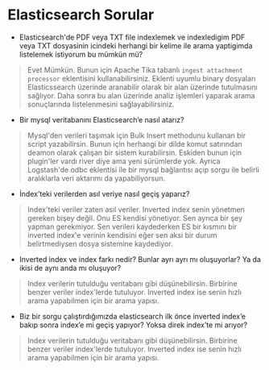 # Elasticsearch Sorular

 - Elasticsearch'de PDF veya TXT file indexlemek ve indexledigim PDF veya TXT dosyasinin icindeki herhangi bir kelime ile 
arama yaptigimda listelemek istiyorum bu mümkün mü?
 > Evet Mümkün. Bunun için Apache Tika tabanlı `ingest attachment processor` eklentisini kullanabilirsiniz. Eklenti uyumlu binary dosyaları Elasticssearch üzerinde aranabilir olarak bir alan üzerinde tutulmasını sağlıyor. Daha sonra bu alan üzerinde analiz işlemleri yaparak arama sonuçlarında listelenmesini sağlayabilirsiniz.
 -	Bir mysql veritabanını Elasticsearch’e nasıl atarız?
 > Mysql'den verileri taşımak için Bulk Insert methodunu kullanan bir script yazabilirsin. Bunun için herhangi bir dilde komut satırından deamon olarak çalışan bir sistem kurabilirsin. Eskiden bunun için plugin'ler vardı river diye ama yeni sürümlerde yok. Ayrıca Logstash'de odbc eklentisi ile bir mysql bağlantısı açıp sorgu ile belirli aralıklarla veri aktarımı da yapabiliyorsun.
 -	İndex’teki verilerden asıl veriye nasıl geçiş yaparız?
 > Index'teki veriler zaten asıl veriler. Inverted index senin yönetmen gereken bişey değil. Onu ES kendisi yönetiyor. Sen ayrıca bir şey yapman gerekmiyor. Sen verileri kaydederken ES bir kısmını bir inverted index'e verinin kendisini eğer sen aksi bir durum belirtmediysen dosya sistemine kaydediyor.
 -	Inverted index ve index farkı nedir? Bunlar ayrı ayrı mı oluşuyorlar? Ya da ikisi de aynı anda mı oluşuyor?
 > Index verilerin tutulduğu veritabanı gibi düşünebilirsin. Birbirine benzer veriler index'lerde tutuluyor. Inverted index ise senin hızlı arama yapabilmen için bir arama yapısı.
 -	Biz bir sorgu çalıştırdığımızda elasticsearch ilk önce inverted index’e bakıp sonra index’e mi geçiş yapıyor? Yoksa direk index’te mi arıyor? 
 >  Index verilerin tutulduğu veritabanı gibi düşünebilirsin. Birbirine benzer veriler index'lerde tutuluyor. Inverted index ise senin hızlı arama yapabilmen için bir arama yapısı.
